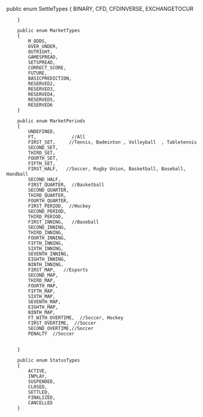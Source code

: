   public enum SettleTypes
        {
            BINARY,
            CFD,
            CFDINVERSE,
            EXCHANGETOCUR

        }

        public enum MarketTypes
        {
            M_ODDS,
            OVER_UNDER,
            OUTRIGHT,
            GAMESPREAD,
            SETSPREAD,
            CORRECT_SCORE,
            FUTURE,
            BASICPREDICTION,
            RESERVED2,
            RESERVED3,
            RESERVED4,
            RESERVED5,
            RESERVED6
        }

        public enum MarketPeriods
        {
            UNDEFINED,
            FT,             //All
            FIRST_SET,     //Tennis, Badminton , Volleyball  , Tabletennis
            SECOND_SET,
            THIRD_SET,
            FOURTH_SET,
            FIFTH_SET,
            FIRST_HALF,   //Soccer, Rugby Union, Basketball, Baseball, Handball
            SECOND_HALF,
            FIRST_QUARTER,  //Basketball
            SECOND_QUARTER,
            THIRD_QUARTER,
            FOURTH_QUARTER,
            FIRST_PERIOD,  //Hockey 
            SECOND_PERIOD,
            THIRD_PERIOD,
            FIRST_INNING,   //Baseball
            SECOND_INNING,
            THIRD_INNING,
            FOURTH_INNING,
            FIFTH_INNING,
            SIXTH_INNING,
            SEVENTH_INNING,
            EIGHTH_INNING,
            NINTH_INNING,
            FIRST_MAP,   //Esports 
            SECOND_MAP,
            THIRD_MAP,
            FOURTH_MAP,
            FIFTH_MAP,
            SIXTH_MAP,
            SEVENTH_MAP,
            EIGHTH_MAP,
            NINTH_MAP,
            FT_WITH_OVERTIME,  //Soccer, Hockey 
            FIRST_OVERTIME,  //Soccer 
            SECOND_OVERTIME,//Soccer
            PENALTY  //Soccer


        }

        public enum StatusTypes
        {
            ACTIVE,
            INPLAY,
            SUSPENDED,
            CLOSED,
            SETTLED,
            FINALIZED,
            CANCELLED
        }
